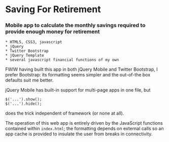 # Saving For Retirement

### Mobile app to calculate the monthly savings required to provide enough money for retirement

    * HTML5, CSS3, javascript
    * jQuery
    * Twitter Bootstrap
    * jQuery Template
    * several javascript financial functions of my own

FWIW having built this app in both jQuery Mobile and Twitter Bootstrap, I prefer Bootstrap: its formatting seems simpler and the out-of-the box defaults suit me better.

jQuery Mobile has built-in support for multi-page apps in one file, but   
```
$('...').show(); 
$('...').hide();
```   
 does the trick independent of framework (or none at all).
 
 
The operation of this web app is entirely driven by the JavaScript functions contained within ```index.html```; 
the formatting depends on external calls so an app cache is provided to insulate the user from breaks in connectivity.
